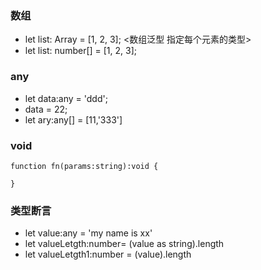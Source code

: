 ### 数组 
  - let list: Array<number> = [1, 2, 3];   <数组泛型 指定每个元素的类型>  
  - let list: number[] = [1, 2, 3];  
  
### any  

- let  data:any  = 'ddd';    
- data = 22;  
- let ary:any[] = [11,'333'] 


### void
```
function fn(params:string):void {
 
}
```

### 类型断言
- let value:any = 'my name is xx'
- let valueLetgth:number= (value as string).length
- let valueLetgth1:number = (<string>value).length
